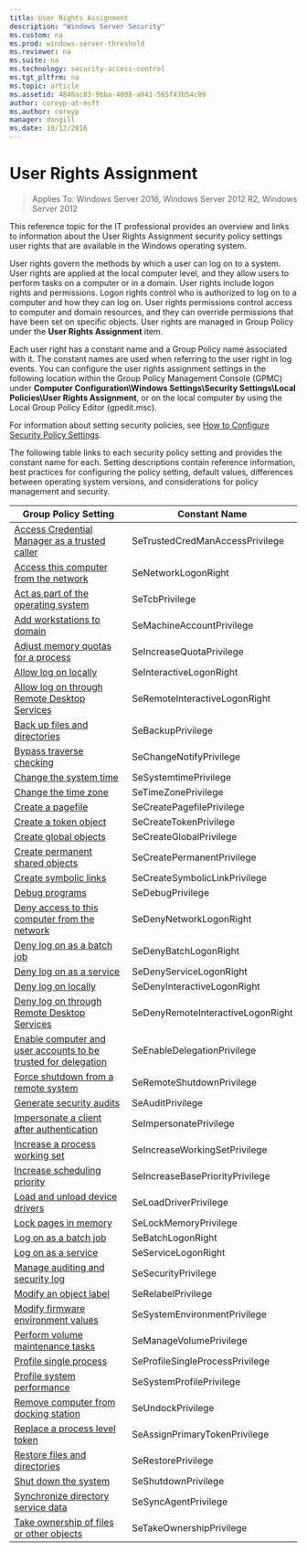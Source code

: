 ```yaml
---
title: User Rights Assignment
description: "Windows Server Security"
ms.custom: na
ms.prod: windows-server-threshold
ms.reviewer: na
ms.suite: na
ms.technology: security-access-control
ms.tgt_pltfrm: na
ms.topic: article
ms.assetid: 4846ac83-9bba-4008-a041-565f43b54c99
author: coreyp-at-msft
ms.author: coreyp
manager: dongill
ms.date: 10/12/2016
---
```

# User Rights Assignment

>Applies To: Windows Server 2016, Windows Server 2012 R2, Windows Server 2012

This reference topic for the IT professional provides an overview and links to information about the User Rights Assignment security policy settings user rights that are available in the Windows operating system.

User rights govern the methods by which a user can log on to a system. User rights are applied at the local computer level, and they allow users to perform tasks on a computer or in a domain. User rights include logon rights and permissions. Logon rights control who is authorized to log on to a computer and how they can log on. User rights permissions control access to computer and domain resources, and they can override permissions that have been set on specific objects. User rights are managed in Group Policy under the **User Rights Assignment** item.

Each user right has a constant name and a Group Policy name associated with it. The constant names are used when referring to the user right in log events. You can configure the user rights assignment settings in the following location within the Group Policy Management Console (GPMC) under **Computer Configuration\Windows Settings\Security Settings\Local Policies\User Rights Assignment**, or on the local computer by using the Local Group Policy Editor (gpedit.msc).

For information about setting security policies, see [How to Configure Security Policy Settings](../group-managed-service-accounts/how-to-configure-security-policy-settings.md).

The following table links to each security policy setting and provides the constant name for each. Setting descriptions contain reference information, best practices for configuring the policy setting, default values, differences between operating system versions, and considerations for policy management and security.

|Group Policy Setting|Constant Name|
|------------|---------|
|[Access Credential Manager as a trusted caller](../group-managed-service-accounts/user-rights-assignment/access-credential-manager-as-a-trusted-caller.md)|SeTrustedCredManAccessPrivilege|
|[Access this computer from the network](access-this-computer-from-the-network.md)|SeNetworkLogonRight|
|[Act as part of the operating system](../group-managed-service-accounts/user-rights-assignment/act-as-part-of-the-operating-system.md)|SeTcbPrivilege|
|[Add workstations to domain](add-workstations-to-domain.md)|SeMachineAccountPrivilege|
|[Adjust memory quotas for a process](../group-managed-service-accounts/user-rights-assignment/adjust-memory-quotas-for-a-process.md)|SeIncreaseQuotaPrivilege|
|[Allow log on locally](../group-managed-service-accounts/user-rights-assignment/allow-log-on-locally.md)|SeInteractiveLogonRight|
|[Allow log on through Remote Desktop Services](../group-managed-service-accounts/user-rights-assignment/allow-log-on-through-remote-desktop-services.md)|SeRemoteInteractiveLogonRight|
|[Back up files and directories](../group-managed-service-accounts/user-rights-assignment/back-up-files-and-directories.md)|SeBackupPrivilege|
|[Bypass traverse checking](bypass-traverse-checking.md)|SeChangeNotifyPrivilege|
|[Change the system time](../group-managed-service-accounts/user-rights-assignment/change-the-system-time.md)|SeSystemtimePrivilege|
|[Change the time zone](../group-managed-service-accounts/user-rights-assignment/change-the-time-zone.md)|SeTimeZonePrivilege|
|[Create a pagefile](../group-managed-service-accounts/user-rights-assignment/create-a-pagefile.md)|SeCreatePagefilePrivilege|
|[Create a token object](../group-managed-service-accounts/user-rights-assignment/create-a-token-object.md)|SeCreateTokenPrivilege|
|[Create global objects](../group-managed-service-accounts/user-rights-assignment/create-global-objects.md)|SeCreateGlobalPrivilege|
|[Create permanent shared objects](../group-managed-service-accounts/user-rights-assignment/create-permanent-shared-objects.md)|SeCreatePermanentPrivilege|
|[Create symbolic links](../group-managed-service-accounts/user-rights-assignment/create-symbolic-links.md)|SeCreateSymbolicLinkPrivilege|
|[Debug programs](../group-managed-service-accounts/user-rights-assignment/debug-programs.md)|SeDebugPrivilege|
|[Deny access to this computer from the network](../group-managed-service-accounts/user-rights-assignment/deny-access-to-this-computer-from-the-network.md)|SeDenyNetworkLogonRight|
|[Deny log on as a batch job](../group-managed-service-accounts/user-rights-assignment/deny-log-on-as-a-batch-job.md)|SeDenyBatchLogonRight|
|[Deny log on as a service](../group-managed-service-accounts/user-rights-assignment/deny-log-on-as-a-service.md)|SeDenyServiceLogonRight|
|[Deny log on locally](../group-managed-service-accounts/user-rights-assignment/deny-log-on-locally.md)|SeDenyInteractiveLogonRight|
|[Deny log on through Remote Desktop Services](../group-managed-service-accounts/user-rights-assignment/deny-log-on-through-remote-desktop-services.md)|SeDenyRemoteInteractiveLogonRight|
|[Enable computer and user accounts to be trusted for delegation](../group-managed-service-accounts/user-rights-assignment/enable-computer-and-user-accounts-to-be-trusted-for-delegation.md)|SeEnableDelegationPrivilege|
|[Force shutdown from a remote system](../group-managed-service-accounts/user-rights-assignment/force-shutdown-from-a-remote-system.md)|SeRemoteShutdownPrivilege|
|[Generate security audits](../group-managed-service-accounts/user-rights-assignment/generate-security-audits.md)|SeAuditPrivilege|
|[Impersonate a client after authentication](../group-managed-service-accounts/user-rights-assignment/impersonate-a-client-after-authentication.md)|SeImpersonatePrivilege|
|[Increase a process working set](../group-managed-service-accounts/user-rights-assignment/increase-a-process-working-set.md)|SeIncreaseWorkingSetPrivilege|
|[Increase scheduling priority](../group-managed-service-accounts/user-rights-assignment/increase-scheduling-priority.md)|SeIncreaseBasePriorityPrivilege|
|[Load and unload device drivers](../group-managed-service-accounts/user-rights-assignment/load-and-unload-device-drivers.md)|SeLoadDriverPrivilege|
|[Lock pages in memory](../group-managed-service-accounts/user-rights-assignment/lock-pages-in-memory.md)|SeLockMemoryPrivilege|
|[Log on as a batch job](../group-managed-service-accounts/user-rights-assignment/log-on-as-a-batch-job.md)|SeBatchLogonRight|
|[Log on as a service](../group-managed-service-accounts/user-rights-assignment/log-on-as-a-service.md)|SeServiceLogonRight|
|[Manage auditing and security log](../group-managed-service-accounts/user-rights-assignment/manage-auditing-and-security-log.md)|SeSecurityPrivilege|
|[Modify an object label](../group-managed-service-accounts/user-rights-assignment/modify-an-object-label.md)|SeRelabelPrivilege|
|[Modify firmware environment values](../group-managed-service-accounts/user-rights-assignment/modify-firmware-environment-values.md)|SeSystemEnvironmentPrivilege|
|[Perform volume maintenance tasks](../group-managed-service-accounts/user-rights-assignment/perform-volume-maintenance-tasks.md)|SeManageVolumePrivilege|
|[Profile single process](../group-managed-service-accounts/user-rights-assignment/profile-single-process.md)|SeProfileSingleProcessPrivilege|
|[Profile system performance](../group-managed-service-accounts/user-rights-assignment/profile-system-performance.md)|SeSystemProfilePrivilege|
|[Remove computer from docking station](../group-managed-service-accounts/user-rights-assignment/remove-computer-from-docking-station.md)|SeUndockPrivilege|
|[Replace a process level token](../group-managed-service-accounts/user-rights-assignment/replace-a-process-level-token.md)|SeAssignPrimaryTokenPrivilege|
|[Restore files and directories](../group-managed-service-accounts/user-rights-assignment/restore-files-and-directories.md)|SeRestorePrivilege|
|[Shut down the system](../group-managed-service-accounts/user-rights-assignment/shut-down-the-system.md)|SeShutdownPrivilege|
|[Synchronize directory service data](../group-managed-service-accounts/user-rights-assignment/synchronize-directory-service-data.md)|SeSyncAgentPrivilege|
|[Take ownership of files or other objects](../group-managed-service-accounts/user-rights-assignment/take-ownership-of-files-or-other-objects.md)|SeTakeOwnershipPrivilege|


